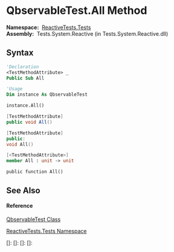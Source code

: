 # QbservableTest.All Method

**Namespace:**  [ReactiveTests.Tests](ReactiveTests.Tests\ReactiveTests.Tests.md)  
**Assembly:**  Tests.System.Reactive (in Tests.System.Reactive.dll)

## Syntax

```vb
'Declaration
<TestMethodAttribute> _
Public Sub All
```

```vb
'Usage
Dim instance As QbservableTest

instance.All()
```

```csharp
[TestMethodAttribute]
public void All()
```

```c++
[TestMethodAttribute]
public:
void All()
```

```fsharp
[<TestMethodAttribute>]
member All : unit -> unit 
```

```jscript
public function All()
```

## See Also

#### Reference

[QbservableTest Class](QbservableTest\QbservableTest.md)

[ReactiveTests.Tests Namespace](ReactiveTests.Tests\ReactiveTests.Tests.md)

[]: 
[]: 
[]: 
[]: 